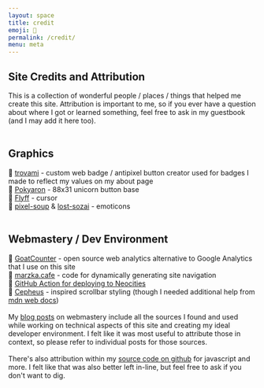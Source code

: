 ```yaml
---
layout: space
title: credit
emoji: 💛
permalink: /credit/
menu: meta
---
```

<h2>Site Credits and Attribution</h2>
This is a collection of wonderful people / places / things that helped me create this site. Attribution is important to me, so if you ever have a question about where I got or learned something, feel free to ask in my guestbook (and I may add it here too).
<br>
<br>
<h2>Graphics</h2>
💖 <a target="_blank" href="https://trovami.altervista.org/">trovami</a> -  custom web badge / antipixel button creator used for badges I made to reflect my values on my about page
<br>
💖 <a target="_blank" href="http://pokyaron.fc2web.com/">Pokyaron</a> - 88x31 unicorn button base
<br>
💖 <a target="_blank" href="https://www.cursors-4u.com/cursor/2010/02/24/flyff-chinese-cute-angel-mail.html">Flyff</a> - cursor
<br>
💖 <a target="_blank" href="https://pixel-soup.tumblr.com/">pixel-soup</a> & 
<a target="_blank" href="https://lostsozai.tumblr.com/">lost-sozai</a> - emoticons
<br>
<br>
<h2>Webmastery / Dev Environment</h2>
💖 <a target="_blank" href="https://www.goatcounter.com/">GoatCounter</a> -  open source web analytics alternative to Google Analytics that I use on this site
<br>
💖 <a target="_blank" href="https://marzka.cafe">marzka.cafe</a> - code for dynamically generating site navigation
<br>
💖 <a target="_blank" href="https://github.com/jonchang/deploy-neocities">GitHub Action for deploying to Neocities</a>
<br>
💖 <a target="_blank" href="https://cepheus.neocities.org/">Cepheus</a> - inspired scrollbar styling (though I needed additional help from 
<a target="_blank" href="https://developer.mozilla.org/en-US/docs/Web/CSS/::-webkit-scrollbar">mdn web docs</a>)
<br>
<br>
My <a href="/blog.html">blog posts</a> on webmastery include all the sources I found and used while working on technical aspects of this site and creating my ideal developer environment. 
I felt like it was most useful to attribute those in context, so please refer to individual posts for those sources.
<br><br>
There's also attribution within my <a target="_blank" href="https://github.com/toritried/lostletters">source code on github</a> for javascript and more. I felt like that was also better left in-line, but feel free to ask if you don't want to dig. 
